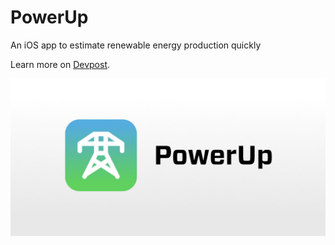 # PowerUp

An iOS app to estimate renewable energy production quickly

Learn more on [Devpost](https://devpost.com/software/powerup).

![PowerUp](images/PowerUp.jpg)
